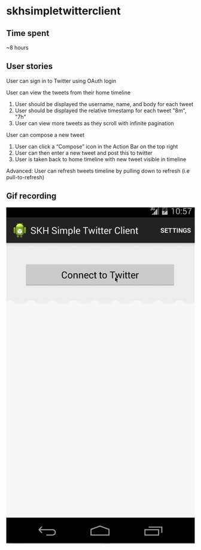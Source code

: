 skhsimpletwitterclient
======================

## Time spent
~8 hours

## User stories

User can sign in to Twitter using OAuth login

User can view the tweets from their home timeline

1. User should be displayed the username, name, and body for each tweet
1. User should be displayed the relative timestamp for each tweet "8m", "7h"
1. User can view more tweets as they scroll with infinite pagination

User can compose a new tweet

1. User can click a “Compose” icon in the Action Bar on the top right
1. User can then enter a new tweet and post this to twitter
1. User is taken back to home timeline with new tweet visible in timeline

Advanced: User can refresh tweets timeline by pulling down to refresh (i.e pull-to-refresh)

## Gif recording

![gif recording](simple-twitter-client-1.0-recording.gif)
